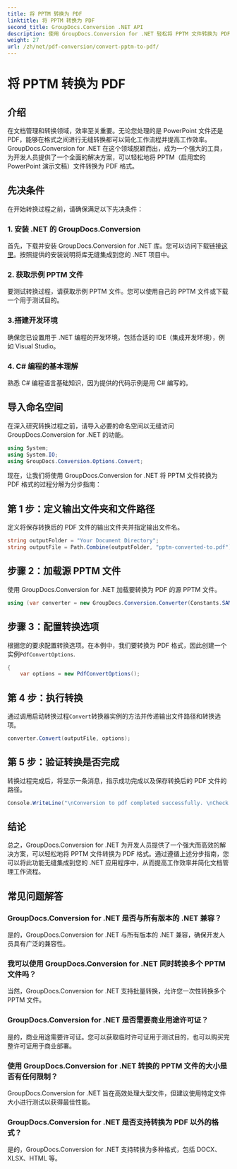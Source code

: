 ```yaml
---
title: 将 PPTM 转换为 PDF
linktitle: 将 PPTM 转换为 PDF
second_title: GroupDocs.Conversion .NET API
description: 使用 GroupDocs.Conversion for .NET 轻松将 PPTM 文件转换为 PDF 格式。轻松简化文档管理工作流程。
weight: 27
url: /zh/net/pdf-conversion/convert-pptm-to-pdf/
---
```


# 将 PPTM 转换为 PDF

## 介绍
在文档管理和转换领域，效率至关重要。无论您处理的是 PowerPoint 文件还是 PDF，能够在格式之间进行无缝转换都可以简化工作流程并提高工作效率。 GroupDocs.Conversion for .NET 在这个领域脱颖而出，成为一个强大的工具，为开发人员提供了一个全面的解决方案，可以轻松地将 PPTM（启用宏的 PowerPoint 演示文稿）文件转换为 PDF 格式。
## 先决条件
在开始转换过程之前，请确保满足以下先决条件：
### 1. 安装 .NET 的 GroupDocs.Conversion
首先，下载并安装 GroupDocs.Conversion for .NET 库。您可以访问下载链接[这里](https://releases.groupdocs.com/conversion/net/)。按照提供的安装说明将库无缝集成到您的 .NET 项目中。
### 2. 获取示例 PPTM 文件
要测试转换过程，请获取示例 PPTM 文件。您可以使用自己的 PPTM 文件或下载一个用于测试目的。
### 3.搭建开发环境
确保您已设置用于 .NET 编程的开发环境，包括合适的 IDE（集成开发环境），例如 Visual Studio。
### 4. C# 编程的基本理解
熟悉 C# 编程语言基础知识，因为提供的代码示例是用 C# 编写的。

## 导入命名空间
在深入研究转换过程之前，请导入必要的命名空间以无缝访问 GroupDocs.Conversion for .NET 的功能。
```csharp
using System;
using System.IO;
using GroupDocs.Conversion.Options.Convert;
```

现在，让我们将使用 GroupDocs.Conversion for .NET 将 PPTM 文件转换为 PDF 格式的过程分解为分步指南：
## 第 1 步：定义输出文件夹和文件路径
定义将保存转换后的 PDF 文件的输出文件夹并指定输出文件名。
```csharp
string outputFolder = "Your Document Directory";
string outputFile = Path.Combine(outputFolder, "pptm-converted-to.pdf");
```
## 步骤 2：加载源 PPTM 文件
使用 GroupDocs.Conversion for .NET 加载要转换为 PDF 的源 PPTM 文件。
```csharp
using (var converter = new GroupDocs.Conversion.Converter(Constants.SAMPLE_PPTM))
```
## 步骤 3：配置转换选项
根据您的要求配置转换选项。在本例中，我们要转换为 PDF 格式，因此创建一个实例`PdfConvertOptions`.
```csharp
{
    var options = new PdfConvertOptions();
```
## 第 4 步：执行转换
通过调用启动转换过程`Convert`转换器实例的方法并传递输出文件路径和转换选项。
```csharp
converter.Convert(outputFile, options);
```
## 第 5 步：验证转换是否完成
转换过程完成后，将显示一条消息，指示成功完成以及保存转换后的 PDF 文件的路径。
```csharp
Console.WriteLine("\nConversion to pdf completed successfully. \nCheck output in {0}", outputFolder);
```

## 结论
总之，GroupDocs.Conversion for .NET 为开发人员提供了一个强大而高效的解决方案，可以轻松地将 PPTM 文件转换为 PDF 格式。通过遵循上述分步指南，您可以将此功能无缝集成到您的 .NET 应用程序中，从而提高工作效率并简化文档管理工作流程。
## 常见问题解答
### GroupDocs.Conversion for .NET 是否与所有版本的 .NET 兼容？
是的，GroupDocs.Conversion for .NET 与所有版本的 .NET 兼容，确保开发人员具有广泛的兼容性。
### 我可以使用 GroupDocs.Conversion for .NET 同时转换多个 PPTM 文件吗？
当然，GroupDocs.Conversion for .NET 支持批量转换，允许您一次性转换多个 PPTM 文件。
### GroupDocs.Conversion for .NET 是否需要商业用途许可证？
是的，商业用途需要许可证。您可以获取临时许可证用于测试目的，也可以购买完整许可证用于商业部署。
### 使用 GroupDocs.Conversion for .NET 转换的 PPTM 文件的大小是否有任何限制？
GroupDocs.Conversion for .NET 旨在高效处理大型文件，但建议使用特定文件大小进行测试以获得最佳性能。
### GroupDocs.Conversion for .NET 是否支持转换为 PDF 以外的格式？
是的，GroupDocs.Conversion for .NET 支持转换为多种格式，包括 DOCX、XLSX、HTML 等。